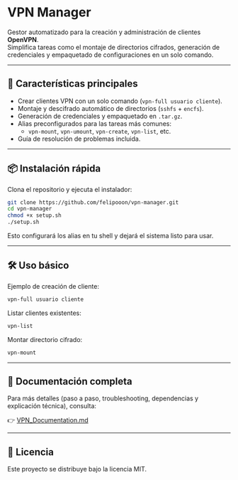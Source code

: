 # VPN Manager

Gestor automatizado para la creación y administración de clientes **OpenVPN**.  
Simplifica tareas como el montaje de directorios cifrados, generación de credenciales y empaquetado de configuraciones en un solo comando.

---

## 🚀 Características principales
- Crear clientes VPN con un solo comando (`vpn-full usuario cliente`).
- Montaje y descifrado automático de directorios (`sshfs` + `encfs`).
- Generación de credenciales y empaquetado en `.tar.gz`.
- Alias preconfigurados para las tareas más comunes:
  - `vpn-mount`, `vpn-umount`, `vpn-create`, `vpn-list`, etc.
- Guía de resolución de problemas incluida.

---

## 📦 Instalación rápida
Clona el repositorio y ejecuta el instalador:

```bash
git clone https://github.com/felipooon/vpn-manager.git
cd vpn-manager
chmod +x setup.sh
./setup.sh
```

Esto configurará los alias en tu shell y dejará el sistema listo para usar.

---

## 🛠️ Uso básico

Ejemplo de creación de cliente:

```bash
vpn-full usuario cliente
```

Listar clientes existentes:

```bash
vpn-list
```

Montar directorio cifrado:

```bash
vpn-mount
```

---

## 📖 Documentación completa
Para más detalles (paso a paso, troubleshooting, dependencias y explicación técnica), consulta:  

👉 [VPN_Documentation.md](./VPN_Documentation.md)

---

## 📜 Licencia
Este proyecto se distribuye bajo la licencia MIT.
